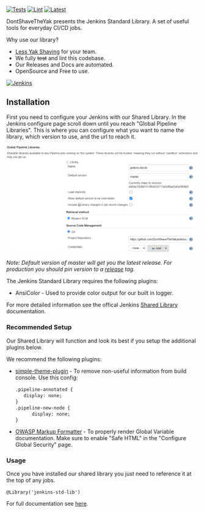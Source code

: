
[![Tests][test-badge]][test-url]
[![Lint][lint-badge]][test-url]
[![Latest][doc-badge]][doc-url]

DontShaveTheYak presents the Jenkins Standard Library. A set of useful tools for everyday CI/CD jobs.

Why use our library?
* [Less Yak Shaving](https://seths.blog/2005/03/dont_shave_that/) for your team.
* We fully ~~test~~ and lint this codebase.
* Our Releases and Docs are automated.
* OpenSource and Free to use.

[![Jenkins](https://cdn.freebiesupply.com/logos/large/2x/jenkins-logo-png-transparent.png)](https://www.jenkins.io/)

## Installation

First you need to configure your Jenkins with our Shared Library. In the Jenkins configure page scroll down
until you reach "Global Pipeline Libraries". This is where you can configure what you want to name the library, which version
to use, and the url to reach it.

![Configure](.images/configure.PNG)

*Note: Default version of master will get you the latest release. For production you should pin version to a [release](https://github.com/DontShaveTheYak/jenkins-std-lib/releases) tag.*

The Jenkins Standard Library requires the following plugins:
* AnsiColor - Used to provide color output for our built in logger.

For more detailed information see the offical Jenkins [Shared Library](https://www.jenkins.io/doc/book/pipeline/shared-libraries/) documentation.

### Recommended Setup

Our Shared Library will function and look its best if you setup the additional plugins below.

We recommend the following plugins:
* [simple-theme-plugin](https://plugins.jenkins.io/simple-theme-plugin/) - To remove non-useful information from build console. Use this config:  

  ```
  .pipeline-annotated {
     display: none; 
  }
  .pipeline-new-node {
        display: none; 
  }
  ```
* [OWASP Markup Formatter](https://plugins.jenkins.io/antisamy-markup-formatter/) - To properly render Global Variable documentation. Make sure to enable "Safe HTML" in the "Configure Global Security" page.

### Usage

Once you have installed our shared library you just need to reference it at the top of any jobs.
```
@Library('jenkins-std-lib')
```

For full documentation see [here](https://javadoc.io/doc/io.github.dontshavetheyak/jenkins-std-lib/latest/index.html).


[test-badge]: https://img.shields.io/github/workflow/status/DontShaveTheYak/jenkins-std-lib/Tests?label=Tests
[lint-badge]: https://img.shields.io/github/workflow/status/DontShaveTheYak/jenkins-std-lib/Tests?label=Lint
[test-url]: https://github.com/DontShaveTheYak/jenkins-std-lib/actions/workflows/test.yml
[doc-badge]: https://javadoc.io/badge2/io.github.dontshavetheyak/jenkins-std-lib/javadoc.svg?cacheSeconds=3600
[doc-url]: https://javadoc.io/doc/io.github.dontshavetheyak/jenkins-std-lib
